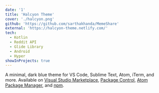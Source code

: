 ```yaml
---
date: '1'
title: 'Halcyon Theme'
cover: './halcyon.png'
github: 'https://github.com/sarthakhanda/MemeShare'
external: 'https://halcyon-theme.netlify.com/'
tech:
  - Kotlin
  - Reddit API
  - Glide Library
  - Android
  - Hyper
showInProjects: true
---
```


A minimal, dark blue theme for VS Code, Sublime Text, Atom, iTerm, and more. Available on [Visual Studio Marketplace](https://marketplace.visualstudio.com/items?itemName=brittanychiang.halcyon-vscode), [Package Control](https://packagecontrol.io/packages/Halcyon%20Theme), [Atom Package Manager](https://atom.io/themes/halcyon-syntax), and [npm](https://www.npmjs.com/package/hyper-halcyon-theme).
